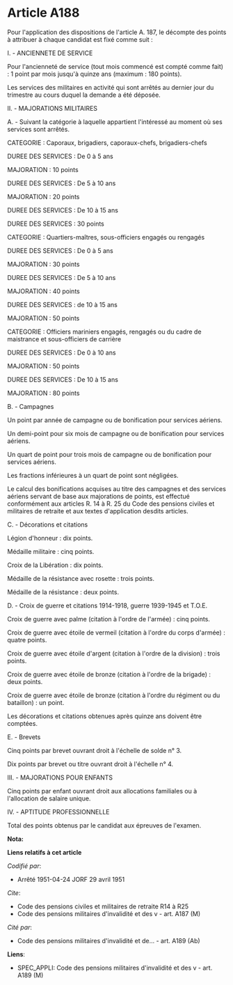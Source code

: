 # Article A188

Pour l'application des dispositions de l'article A. 187, le décompte des points à attribuer à chaque candidat est fixé comme
suit :

I. - ANCIENNETE DE SERVICE

Pour l'ancienneté de service (tout mois commencé est compté comme fait) : 1 point par mois jusqu'à quinze ans (maximum : 180
points).

Les services des militaires en activité qui sont arrêtés au dernier jour du trimestre au cours duquel la demande a été
déposée.

II. - MAJORATIONS MILITAIRES

A. - Suivant la catégorie à laquelle appartient l'intéressé au moment où ses services sont arrêtés.

CATEGORIE : Caporaux, brigadiers, caporaux-chefs, brigadiers-chefs

DUREE DES SERVICES : De 0 à 5 ans

MAJORATION : 10 points

DUREE DES SERVICES : De 5 à 10 ans

MAJORATION : 20 points

DUREE DES SERVICES : De 10 à 15 ans

DUREE DES SERVICES : 30 points

CATEGORIE : Quartiers-maîtres, sous-officiers engagés ou rengagés

DUREE DES SERVICES : De 0 à 5 ans

MAJORATION : 30 points

DUREE DES SERVICES : De 5 à 10 ans

MAJORATION : 40 points

DUREE DES SERVICES : de 10 à 15 ans

MAJORATION : 50 points

CATEGORIE : Officiers mariniers engagés, rengagés ou du cadre de maistrance et sous-officiers de carrière

DUREE DES SERVICES : De 0 à 10 ans

MAJORATION : 50 points

DUREE DES SERVICES : De 10 à 15 ans

MAJORATION : 80 points

B. - Campagnes

Un point par année de campagne ou de bonification pour services aériens.

Un demi-point pour six mois de campagne ou de bonification pour services aériens.

Un quart de point pour trois mois de campagne ou de bonification pour services aériens.

Les fractions inférieures à un quart de point sont négligées.

Le calcul des bonifications acquises au titre des campagnes et des services aériens servant de base aux majorations de
points, est effectué conformément aux articles R. 14 à R. 25 du Code des pensions civiles et militaires de retraite et aux
textes d'application desdits articles.

C. - Décorations et citations

Légion d'honneur : dix points.

Médaille militaire : cinq points.

Croix de la Libération : dix points.

Médaille de la résistance avec rosette : trois points.

Médaille de la résistance : deux points.

D. - Croix de guerre et citations 1914-1918, guerre 1939-1945 et T.O.E.

Croix de guerre avec palme (citation à l'ordre de l'armée) : cinq points.

Croix de guerre avec étoile de vermeil (citation à l'ordre du corps d'armée) : quatre points.

Croix de guerre avec étoile d'argent (citation à l'ordre de la division) : trois points.

Croix de guerre avec étoile de bronze (citation à l'ordre de la brigade) : deux points.

Croix de guerre avec étoile de bronze (citation à l'ordre du régiment ou du bataillon) : un point.

Les décorations et citations obtenues après quinze ans doivent être comptées.

E. - Brevets

Cinq points par brevet ouvrant droit à l'échelle de solde n° 3.

Dix points par brevet ou titre ouvrant droit à l'échelle n° 4.

III. - MAJORATIONS POUR ENFANTS

Cinq points par enfant ouvrant droit aux allocations familiales ou à l'allocation de salaire unique.

IV. - APTITUDE PROFESSIONNELLE

Total des points obtenus par le candidat aux épreuves de l'examen.

**Nota:**



**Liens relatifs à cet article**

_Codifié par_:

  - Arrêté 1951-04-24 JORF 29 avril 1951

_Cite_:

  - Code des pensions civiles et militaires de retraite R14 à R25
  - Code des pensions militaires d'invalidité et des v - art. A187 (M)

_Cité par_:

  - Code des pensions militaires d'invalidité et de... - art. A189 (Ab)

**Liens**:

  - SPEC_APPLI: Code des pensions militaires d'invalidité et des v - art. A189 (M)
